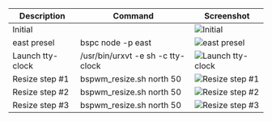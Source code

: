 | Description  | Command | Screenshot |
| ----- | ---- | ---- |
| Initial |  | ![Initial](../screenshot/./screenshot/launch_screenfetch.png)  |
| east presel | bspc node -p east | ![east presel](../screenshot/./screenshot/east_window_preselection.png)  |
| Launch tty-clock | /usr/bin/urxvt -e sh -c tty-clock | ![Launch tty-clock](../screenshot/./screenshot/launch_tty_clock.png)  |
| Resize step #1 | bspwm_resize.sh north 50 | ![Resize step #1](../screenshot/./screenshot/resize_step_1.png)  |
| Resize step #2 | bspwm_resize.sh north 50 | ![Resize step #2](../screenshot/./screenshot/resize_step_2.png)  |
| Resize step #3 | bspwm_resize.sh north 50 | ![Resize step #3](../screenshot/./screenshot/resize_step_3.png)  |
